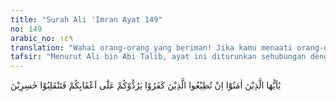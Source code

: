 ```yaml
---
title: "Surah Ali 'Imran Ayat 149"
no: 149
arabic_no: ١٤٩
translation: "Wahai orang-orang yang beriman! Jika kamu menaati orang-orang yang kafir, niscaya mereka akan mengembalikan kamu ke belakang (murtad), maka kamu akan kembali menjadi orang yang rugi."
tafsir: "Menurut Ali bin Abi Talib, ayat ini diturunkan sehubungan dengan peristiwa orang-orang mukmin ketika mendapat pukulan berat dalam Perang Uhud sehingga orang-orang munafik berkata kepada mereka, \"Kembalilah kamu kepada saudara-saudara kamu dan masuklah agama mereka.\" Dengan demikian yang dimaksud dengan orang-orang kafir dalam ayat ini ialah orang-orang munafik.\n\nAyat ini memperingatkan setiap orang beriman kepada Allah baik yang telah mengalami penderitaan dalam Perang Uhud maupun lainnya di setiap masa dan tempat, tetap selalu waspada agar tidak terperosok kepada sikap lemah, menyerah dan mengikuti bujukan berbisa dari orang-orang kafir, munafik Yahudi, karena akibatnya akan menimbulkan bahaya dan kerugian yang sangat besar."
---
```

يٰٓاَيُّهَا الَّذِيْنَ اٰمَنُوْٓا اِنْ تُطِيْعُوا الَّذِيْنَ كَفَرُوْا يَرُدُّوْكُمْ عَلٰٓى اَعْقَابِكُمْ فَتَنْقَلِبُوْا خٰسِرِيْنَ 